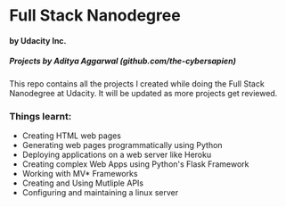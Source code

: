 # Full Stack Nanodegree
#### by Udacity Inc.

##### Projects by Aditya Aggarwal (github.com/the-cybersapien)
This repo contains all the projects I created while doing the Full Stack Nanodegree at Udacity. It will be updated as more projects get reviewed.

### Things learnt:
* Creating HTML web pages
* Generating web pages programmatically using Python
* Deploying applications on a web server like Heroku
* Creating complex Web Apps using Python's Flask Framework
* Working with MV* Frameworks
* Creating and Using Mutliple APIs
* Configuring and maintaining a linux server
